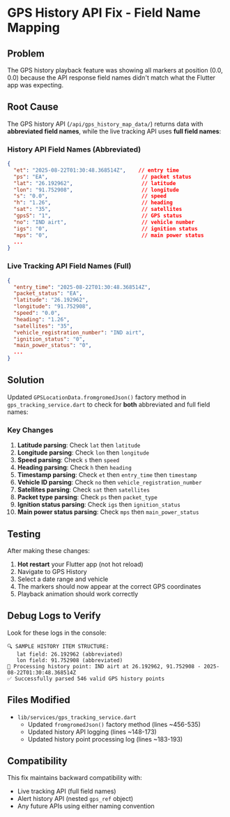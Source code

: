 # GPS History API Fix - Field Name Mapping

## Problem
The GPS history playback feature was showing all markers at position (0.0, 0.0) because the API response field names didn't match what the Flutter app was expecting.

## Root Cause
The GPS history API (`/api/gps_history_map_data/`) returns data with **abbreviated field names**, while the live tracking API uses **full field names**:

### History API Field Names (Abbreviated)
```json
{
  "et": "2025-08-22T01:30:48.368514Z",    // entry time
  "ps": "EA",                              // packet status
  "lat": "26.192962",                      // latitude
  "lon": "91.752908",                      // longitude
  "s": "0.0",                              // speed
  "h": "1.26",                             // heading
  "sat": "35",                             // satellites
  "gpsS": "1",                             // GPS status
  "no": "IND airt",                        // vehicle number
  "igs": "0",                              // ignition status
  "mps": "0",                              // main power status
  ...
}
```

### Live Tracking API Field Names (Full)
```json
{
  "entry_time": "2025-08-22T01:30:48.368514Z",
  "packet_status": "EA",
  "latitude": "26.192962",
  "longitude": "91.752908",
  "speed": "0.0",
  "heading": "1.26",
  "satellites": "35",
  "vehicle_registration_number": "IND airt",
  "ignition_status": "0",
  "main_power_status": "0",
  ...
}
```

## Solution
Updated `GPSLocationData.fromgromedJson()` factory method in `gps_tracking_service.dart` to check for **both** abbreviated and full field names:

### Key Changes
1. **Latitude parsing**: Check `lat` then `latitude`
2. **Longitude parsing**: Check `lon` then `longitude`
3. **Speed parsing**: Check `s` then `speed`
4. **Heading parsing**: Check `h` then `heading`
5. **Timestamp parsing**: Check `et` then `entry_time` then `timestamp`
6. **Vehicle ID parsing**: Check `no` then `vehicle_registration_number`
7. **Satellites parsing**: Check `sat` then `satellites`
8. **Packet type parsing**: Check `ps` then `packet_type`
9. **Ignition status parsing**: Check `igs` then `ignition_status`
10. **Main power status parsing**: Check `mps` then `main_power_status`

## Testing
After making these changes:

1. **Hot restart** your Flutter app (not hot reload)
2. Navigate to GPS History
3. Select a date range and vehicle
4. The markers should now appear at the correct GPS coordinates
5. Playback animation should work correctly

## Debug Logs to Verify
Look for these logs in the console:
```
🔍 SAMPLE HISTORY ITEM STRUCTURE:
   lat field: 26.192962 (abbreviated)
   lon field: 91.752908 (abbreviated)
📍 Processing history point: IND airt at 26.192962, 91.752908 - 2025-08-22T01:30:48.368514Z
✅ Successfully parsed 546 valid GPS history points
```

## Files Modified
- `lib/services/gps_tracking_service.dart`
  - Updated `fromgromedJson()` factory method (lines ~456-535)
  - Updated history API logging (lines ~148-173)
  - Updated history point processing log (lines ~183-193)

## Compatibility
This fix maintains backward compatibility with:
- Live tracking API (full field names)
- Alert history API (nested `gps_ref` object)
- Any future APIs using either naming convention
